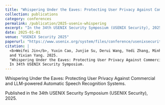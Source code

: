 ```yaml
---
title: "Whispering Under the Eaves: Protecting User Privacy Against Commercial and LLM-powered Automatic Speech Recognition Systems"
collection: publications
category: conferences
permalink: /publication/2025-usenix-whispering
excerpt: "In the 34th USENIX Security Symposium (USENIX Security), 2025"
date: 2025-01-01
venue: "USENIX Security 2025"
paperurl: "https://www.usenix.org/system/files/conference/usenixsecurity25/sec25cycle1-prepub-743-jin-weifei.pdf"  # 如果有论文PDF或Arxiv链接，可在此填写
citation: |
  <b>Weifei Jin</b>, Yuxin Cao, Junjie Su, Derui Wang, Yedi Zhang, Minhui Xue, Jie Hao, Jin Song Dong, 
  and Yixian Yang. 2025. 
  "Whispering Under the Eaves: Protecting User Privacy Against Commercial and LLM-powered Automatic Speech Recognition Systems." 
  In 34th USENIX Security Symposium.
---
```


Whispering Under the Eaves: Protecting User Privacy Against Commercial and LLM-powered Automatic Speech Recognition Systems.

Published in the 34th USENIX Security Symposium (USENIX Security), 2025.
